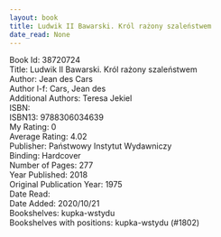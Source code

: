 ```yaml
---
layout: book
title: Ludwik II Bawarski. Król rażony szaleństwem
date_read: None
---
```


Book Id: 38720724<br />
Title: Ludwik II Bawarski. Król rażony szaleństwem<br />
Author: Jean des Cars<br />
Author l-f: Cars, Jean des<br />
Additional Authors: Teresa Jekiel<br />
ISBN: <br />
ISBN13: 9788306034639<br />
My Rating: 0<br />
Average Rating: 4.02<br />
Publisher: Państwowy Instytut Wydawniczy<br />
Binding: Hardcover<br />
Number of Pages: 277<br />
Year Published: 2018<br />
Original Publication Year: 1975<br />
Date Read: <br />
Date Added: 2020/10/21<br />
Bookshelves: kupka-wstydu<br />
Bookshelves with positions: kupka-wstydu (#1802)<br />

